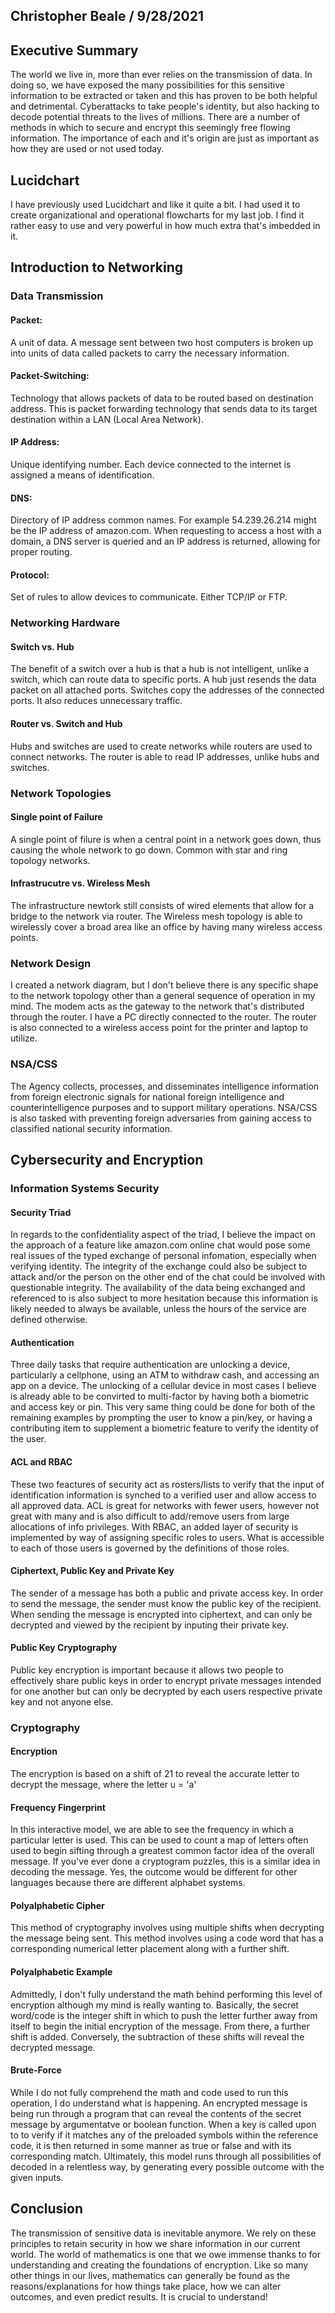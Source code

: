 ## Christopher Beale / 9/28/2021

## Executive Summary 
The world we live in, more than ever relies on the transmission of data. In doing so, we have exposed the many possibilities for this sensitive information to be extracted or taken and this has proven to be both helpful and detrimental. Cyberattacks to take people's identity, but also hacking to decode potential threats to the lives of millions. There are a number of methods in which to secure and encrypt this seemingly free flowing information. The importance of each and it's origin are just as important as how they are used or not used today.

## Lucidchart
I have previously used Lucidchart and like it quite a bit. I had used it to create organizational and operational flowcharts for my last job. I find it rather easy to use and very powerful in how much extra that's imbedded in it. 
## Introduction to Networking

### Data Transmission
#### Packet:
A unit of data. A message sent between two host computers is broken up into units of data called packets to carry the necessary information. 
#### Packet-Switching:
Technology that allows packets of data to be routed based on destination address. This is packet forwarding technology that sends data to its target destination within a LAN (Local Area Network).
#### IP Address:
Unique identifying number. Each device connected to the internet is assigned a means of identification.
#### DNS:
Directory of IP address common names. For example 54.239.26.214 might be the IP address of amazon.com. When requesting to access a host with a domain, a DNS server is queried and an IP address is returned, allowing for proper routing. 
#### Protocol:
Set of rules to allow devices to communicate. Either TCP/IP or FTP. 

### Networking Hardware
#### Switch vs. Hub
The benefit of a switch over a hub is that a hub is not intelligent, unlike a switch, which can route data to specific ports. A hub just resends the data packet on all attached ports. Switches copy the addresses of the connected ports. It also reduces unnecessary traffic. 
#### Router vs. Switch and Hub
Hubs and switches are used to create networks while routers are used to connect networks. The router is able to read IP addresses, unlike hubs and switches. 

### Network Topologies
#### Single point of Failure
A single point of filure is when a central point in a network goes down, thus causing the whole network to go down. Common with star and ring topology networks.
#### Infrastrucutre vs. Wireless Mesh
The infrastructure newtork still consists of wired elements that allow for a bridge to the network via router. The Wireless mesh topology is able to wirelessly cover a broad area like an office by having many wireless access points. 
### Network Design
I created a network diagram, but I don't believe there is any specific shape to the network topology other than a general sequence of operation in my mind. The modem acts as the gateway to the network that's distributed through the router. I have a PC directly connected to the router. The router is also connected to a wireless access point for the printer and laptop to utilize.
### NSA/CSS
The Agency collects, processes, and disseminates intelligence information from foreign electronic signals for national foreign intelligence and counterintelligence purposes and to support military operations. NSA/CSS is also tasked with preventing foreign adversaries from gaining access to classified national security information.

## Cybersecurity and Encryption

### Information Systems Security

#### Security Triad
In regards to the confidentiality aspect of the triad, I believe the impact on the approach of a feature like amazon.com online chat would pose some real issues of the typed exchange of personal infomation, especially when verifying identity. 
The integrity of the exchange could also be subject to attack and/or the person on the other end of the chat could be involved with questionable integrity. 
The availability of the data being exchanged and referenced to is also subject to more hesitation because this information is likely needed to always be available, unless the hours of the service are defined otherwise. 
#### Authentication
Three daily tasks that require authentication are unlocking a device, particularly a cellphone, using an ATM to withdraw cash, and accessing an app on a device.
The unlocking of a cellular device in most cases I believe is already able to be convirted to multi-factor by having both a biometric and access key or pin. This very same thing could be done for both of the remaining examples by prompting the user to know a pin/key, or having a contributing item to supplement a biometric feature to verify the identity of the user. 
#### ACL and RBAC
These two feactures of security act as rosters/lists to verify that the input of identification information is synched to a verified user and allow access to all approved data. ACL is great for networks with fewer users, however not great with many and is also difficult to add/remove users from large allocations of info privileges. With RBAC, an added layer of security is implemented by way of assigning specific roles to users. What is accessible to each of those users is governed by the definitions of those roles. 
#### Ciphertext, Public Key and Private Key
The sender of a message has both a public and private access key. In order to send the message, the sender must know the public key of the recipient. When sending the message is encrypted into ciphertext, and can only be decrypted and viewed by the recipient by inputing their private key. 
#### Public Key Cryptography
Public key encryption is important because it allows two people to effectively share public keys in order to encrypt private messages intended for one another but can only be decrypted by each users respective private key and not anyone else. 

### Cryptography
#### Encryption
The encryption is based on a shift of 21 to reveal the accurate letter to decrypt the message, where the letter u = 'a'
#### Frequency Fingerprint
In this interactive model, we are able to see the frequency in which a particular letter is used. This can be used to count a map of letters often used to begin sifting through a greatest common factor idea of the overall message. If you've ever done a cryptogram puzzles, this is a similar idea in decoding the message. Yes, the outcome would be different for other languages because there are different alphabet systems.   
#### Polyalphabetic Cipher
This method of cryptography involves using multiple shifts when decrypting the message being sent. This method involves using a code word that has a corresponding numerical letter placement along with a further shift. 
#### Polyalphabetic Example
Admittedly, I don't fully understand the math behind performing this level of encryption although my mind is really wanting to. Basically, the secret word/code is the integer shift in which to push the letter further away from itself to begin the initial encryption of the message. From there, a further shift is added. Conversely, the subtraction of these shifts will reveal the decrypted message. 
#### Brute-Force
While I do not fully comprehend the math and code used to run this operation, I do understand what is happening. An encrypted message is being run through a program that can reveal the contents of the secret message by argumentatve or boolean function. When a key is called upon to to verify if it matches any of the preloaded symbols within the reference code, it is then returned in some manner as true or false and with its corresponding match. Ultimately, this model runs through all possibilities of decoded in a relentless way, by generating every possible outcome with the given inputs. 

## Conclusion
The transmission of sensitive data is inevitable anymore. We rely on these principles to retain security in how we share information in our current world. The world of mathematics is one that we owe immense thanks to for understanding and creating the foundations of encryption. Like so many other things in our lives, mathematics can generally be found as the reasons/explanations for how things take place, how we can alter outcomes, and even predict results. It is crucial to understand!

